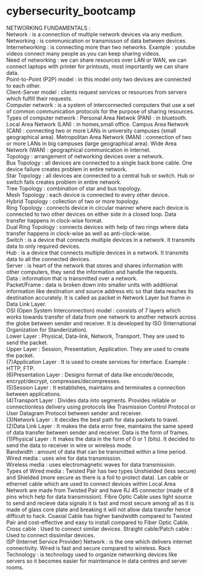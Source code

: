 # cybersecurity_bootcamp

NETWORKING FUNDAMENTALS : <br>
Network : is a connection of multiple network devices via any medium.<br>
Networking : is communication or transmisson of data between devices.<br>
Internetworking : is connecting more than two networks. Example : youtube videos connect many people as you can keep sharing videos. <br>
Need of networking : we can share resources over LAN or WAN, we can connect laptops with printer for printouts, most importantly we can share data.<br>
Point-to-Point (P2P) model : in this model only two devices are connected to each other.<br>
Client-Server model : clients request services or resources from servers which fulfill their requests.<br>
Computer network : is a system of interconnected computers that use a set of common communication protocols for the purpose of sharing resources.<br>
Types of computer network : Personal Area Netwok (PAN) : in bluetooth. Local Area Network (LAN) : in homes,small office. Campus Area Network (CAN) : connecting two or more LANs in university campuses (small geographical area). Metropolitan Area Network (MAN) : connection of two or more LANs in big campuses (large geographical area). Wide Area Network (WAN) : geographical communication in internet.<br>
Topology : arrangement of networking devices over a network.<br>
Bus Topology : all devices are connected to a single back bone cable. One device failure creates problem in entire network.<br>
Star Topology : all devices are connected to a central hub or switch. Hub or switch fails creates problem in entire network.<br>
Tree Topology : combination of star and bus topology.<br>
Mesh Topology : each device is connected to every other device.<br>
Hybrid Topology : collection of two or more topology.<br>
Ring Topology : connects device in circular manner where each device is connected to two other devices on either side in a closed loop. Data transfer happens in clock-wise format.<br>
Dual Ring Topology : connects devices with help of two rings where data transfer happens in clock-wise as well as anti-clock-wise.<br>
Switch : is a device that connects multiple devices in a network. It transmits data to only required devices. <br>
Hub : is a device that connects multiple devices in a network. It transmits data to all the connected devices. <br>
Server : is heart of the network that stores and shares information with other computers, they send the information and handle the requests.<br>
Data : information that is transmitted over a network. <br>
Packet/Frame : data is broken down into smaller units with additional information like destination and source address etc so that data reaches its destination accurately. It is called as packet in Network Layer but frame in Data Link Layer. <br>
OSI (Open System Interconnection) model : consists of 7 layers which works towards transfer of data from one network to another network across the globe between sender and receiver. It is developed by ISO (International Organization for Standerization). <br>
Lower Layer : Physical, Data-link, Network, Transport. They are used to send the packet. <br>
Upper Layer : Session, Presentation, Application. They are used to create the packet. <br>
(7)Application Layer : It is used to create services for interface. Example : HTTP, FTP. <br>
(6)Presentation Layer : Designs format of data like encode/decode, encrypt/decrypt, compresses/decompresses. <br>
(5)Session Layer : It establishes, maintains and terminates a connection between applications. <br>
(4)Transport Layer : Divides data into segments. Provides reliable or connectionless delivery using protocols like Trasmission Control Protocol or User Datagram Protocol between sender and receiver. <br>
(3)Network Layer : It decides the best path for data packets to travel.<br>
(2)Data Link Layer : It makes the data error free, maintains the same speed of data transfer between sender and receiver. Data is the form of frames. <br>
(1)Physical Layer : It makes the data in the form of 0 or 1 (bits). It decided to send the data to receiver in wire or wireless mode. <br>
Bandwidth : amount of data that can be transmitted within a time period. <br>
Wired media : uses wire for data transmission. <br>
Wireless media : uses electromagnetic waves for data transmission. <br>
Types of Wired media : Twisted Pair has two types Unshielded (less secure) and Shielded (more secure as there is a foil to protect data). Lan cable or ethernet cable which are used to connect devices within Local Area Network are made from Twisted Pair and have RJ 45 connector (made of 8 pins which help for data transmission). Fibre Optic Cable uses light source to send and recieve data signals it is fast and most secure among all as it is made of glass core plate and breaking it will not allow data transfer hence difficult to hack. Coaxial Cable has higher bandwidth compared to Twisted Pair and cost-effective and easy to install compared to Fiber Optic Cable. <br>
Cross cable : Used to connect similar devices. Straight cable/Patch cable : Used to connect dissimilar devices. <br>
ISP (Internet Service Provider) Network : is the one which delivers internet connectivity. Wired is fast and secure compared to wireless.
Rack Technology : is technology used to organize networking devices like servers so it becomes easier for maintenance in data centres and server rooms.
